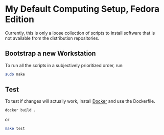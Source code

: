 # My Default Computing Setup, Fedora Edition

Currently, this is only a loose collection of scripts to install software that is not available from the distribution repositories.

## Bootstrap a new Workstation

To run all the scripts in a subjectively prioritized order, run

```bash
sudo make
```

## Test

To test if changes will actually work, install [Docker](https://www.docker.io/) and use the Dockerfile.

```bash
docker build .
```
or
```bash
make test
```
